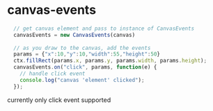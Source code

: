 # canvas-events
  ```javascript
    // get canvas element and pass to instance of CanvasEvents
    canvasEvents = new CanvasEvents(canvas)
    
    // as you draw to the canvas, add the events
    params = {"x":10,"y":10,"width":55,"height":50}
    ctx.fillRect(params.x, params.y, params.width, params.height);
    canvasEvents.on("click", params, function(e) {
      // handle click event
      console.log("canvas 'element' clicked");
    });
  ```
  
currently only click event supported
